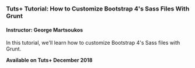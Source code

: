 ### Tuts+ Tutorial: How to Customize Bootstrap 4's Sass Files With Grunt

#### Instructor: George Martsoukos

In this tutorial, we'll learn how to customize Bootstrap 4's Sass files with Grunt. 

**Available on Tuts+ December 2018**
